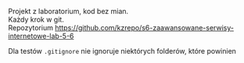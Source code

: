Projekt z laboratorium, kod bez mian.  
Każdy krok w git.  
Repozytorium https://github.com/kzrepo/s6-zaawansowane-serwisy-internetowe-lab-5-6

Dla testów `.gitignore` nie ignoruje niektórych folderów, które powinien
